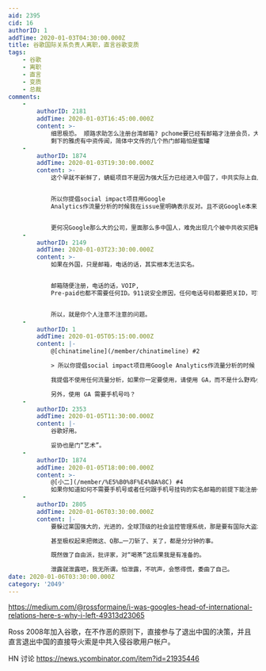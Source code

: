 ```yaml
---
aid: 2395
cid: 16
authorID: 1
addTime: 2020-01-03T04:30:00.000Z
title: 谷歌国际关系负责人离职，直言谷歌变质
tags:
    - 谷歌
    - 离职
    - 直言
    - 变质
    - 总裁
comments:
    -
        authorID: 2181
        addTime: 2020-01-03T16:45:00.000Z
        content: >-
            细思极恐。 顺路求助怎么注册台湾邮箱? pchome要已经有邮箱才注册会员，大学学校邮箱要身份证+台湾电话
            剩下的雅虎有中资传闻，简体中文传的几个热门邮箱怕是蜜罐
    -
        authorID: 1874
        addTime: 2020-01-03T19:30:00.000Z
        content: >-
            这个早就不新鲜了，蜻蜓项目不是因为强大压力已经进入中国了，中共实际上自从Google退出中国后一直都在根Google接触希望它们回去，简单说就是统战Google.


            所以你提倡social impact项目用Google
            Analytics作流量分析的时候我在issue里明确表示反对。且不说Google本来目前的内部员工的意识形态严重左，很多得势的势力已经超过白左，变成共产主义那种左了，这种土壤里本身就很可能最后变成中共同路人。毕竟中共前几年都在开世界左派大会，以左派大本营定位了，难免加州那些共产主义者会把中共幻想成新苏联，里根时代到现在加州都有不少毛泽东崇拜者和共产主义小组。


            更何况Google那么大的公司，里面那么多中国人，难免出现几个被中共收买把敏感人士的资料偷出去送给中共情报部门。Google还跟美国NSA，CIA等情报系统分享用户资料，这些情报机关里头谁也说不清楚是不是有另外几个金无殆。只要你的真实身份跟账号挂钩了，你就别指望什么公司组织能不作恶，给你保密了。最好的保密就是不泄露出去。编程随想之所以能用Blogspot作为博客平台，还不是因为他自称有Google内部员工帮助他避免了实名认证。
    -
        authorID: 2149
        addTime: 2020-01-03T23:30:00.000Z
        content: >-
            如果在外国，只是邮箱，电话的话，其实根本无法实名。


            邮箱随便注册，电话的话，VOIP,
            Pre-paid也都不需要任何ID。911说安全原因，任何电话号码都要把关ID，可实际上没有法律，没人有那闲工夫。


            所以，就是你个人注意不注意的问题。
    -
        authorID: 1
        addTime: 2020-01-05T05:15:00.000Z
        content: |-
            @[chinatimeline](/member/chinatimeline) #2

            > 所以你提倡social impact项目用Google Analytics作流量分析的时候

            我提倡不使用任何流量分析，如果你一定要使用，请使用 GA，而不是什么野鸡小厂商。

            另外，使用 GA 需要手机号吗？
    -
        authorID: 2353
        addTime: 2020-01-05T11:30:00.000Z
        content: |-
            谷歌好用。

            妥协也是门“艺术”。
    -
        authorID: 1874
        addTime: 2020-01-05T18:00:00.000Z
        content: >-
            @[小二](/member/%E5%B0%8F%E4%BA%8C) #4
            如果你知道如何不需要手机号或者任何跟手机号挂钩的实名邮箱的前提下能注册一个全新的Google账户的方法，请赐教。
    -
        authorID: 2805
        addTime: 2020-01-06T03:30:00.000Z
        content: |-
            要躲过黨国强大的，光进的，全球顶级的社会监控管理系统，那是要有国际大盗水平才行。

            甚至极权起来把微这、Q那…一刀斩了、关了，都是分分钟的事。

            既然做了自由派，批评家，对“喝茶”这后果我是有准备的。

            泄露就泄露吧，我无所谓。怕泄露，不吭声，会憋得慌，委曲了自己。
date: 2020-01-06T03:30:00.000Z
category: '2049'
---
```


https://medium.com/@rossformaine/i-was-googles-head-of-international-relations-here-s-why-i-left-49313d23065

Ross 2008年加入谷歌，在不作恶的原则下，直接参与了退出中国的决策，并且直言退出中国的直接导火索是中共入侵谷歌用户帐户。

HN 讨论 https://news.ycombinator.com/item?id=21935446
